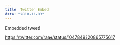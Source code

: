 ```yaml
---
title: Twitter Embed
date: "2018-10-03"
---
```


Embedded tweet!

https://twitter.com/raae/status/1047849320865775617

